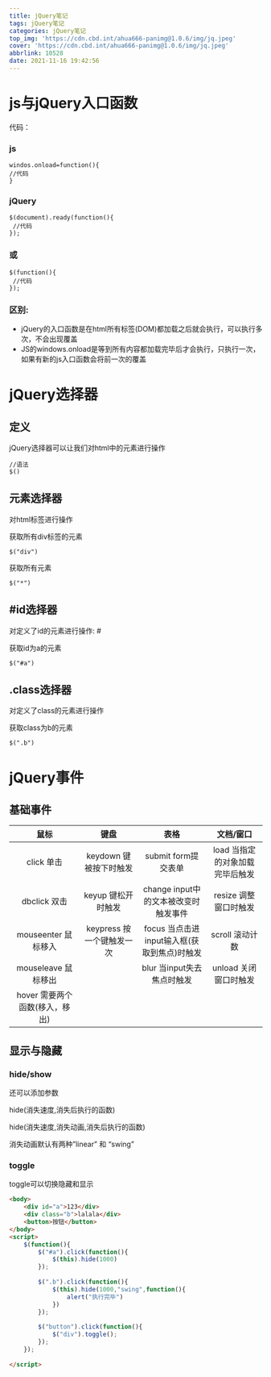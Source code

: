 ```yaml
---
title: jQuery笔记
tags: jQuery笔记
categories: jQuery笔记
top_img: 'https://cdn.cbd.int/ahua666-panimg@1.0.6/img/jq.jpeg'
cover: 'https://cdn.cbd.int/ahua666-panimg@1.0.6/img/jq.jpeg'
abbrlink: 10528
date: 2021-11-16 19:42:56
---
```

# js与jQuery入口函数
代码：

### js 

 ``` JS
windos.onload=function(){
 //代码
}
```
### jQuery
```JS
$(document).ready(function(){
 //代码
});
```
### 或
``` JS
$(function(){
 //代码
});
```
### 区别:
 * jQuery的入口函数是在html所有标签(DOM)都加载之后就会执行，可以执行多次，不会出现覆盖
 * JS的windows.onload是等到所有内容都加载完毕后才会执行，只执行一次，如果有新的js入口函数会将前一次的覆盖

# jQuery选择器
## 定义
jQuery选择器可以让我们对html中的元素进行操作
```JS
//语法
$()
```
## 元素选择器
对html标签进行操作

获取所有div标签的元素
```JS
$("div")
```
获取所有元素
```JS
$("*")
```
## #id选择器
对定义了id的元素进行操作: #

获取id为a的元素
```JS
$("#a")
```
## .class选择器
对定义了class的元素进行操作

获取class为b的元素
```JS
$(".b")
```
# jQuery事件
## 基础事件
| 鼠标 | 键盘 | 表格 | 文档/窗口 |
| :----:| :----: | :----: | :----: |
| click 单击 |keydown 键被按下时触发| submit form提交表单 |load 当指定的对象加载完毕后触发|
| dbclick 双击 | keyup 键松开时触发 | change input中的文本被改变时触发事件|resize 调整窗口时触发|
|mouseenter 鼠标移入|keypress 按一个键触发一次|focus 当点击进input输入框(获取到焦点)时触发|scroll 滚动计数|
|mouseleave 鼠标移出||blur 当input失去焦点时触发|unload 关闭窗口时触发|
|hover 需要两个函数(移入，移出)||||
## 显示与隐藏
### hide/show
还可以添加参数

hide(消失速度,消失后执行的函数)

hide(消失速度,消失动画,消失后执行的函数)

消失动画默认有两种”linear” 和 “swing”
### toggle
toggle可以切换隐藏和显示
```HTML
<body>
	<div id="a">123</div>
	<div class="b">lalala</div>
	<button>按钮</button>
</body>
<script>
	$(function(){
		$("#a").click(function(){
			$(this).hide(1000)
		});
		
		$(".b").click(function(){
			$(this).hide(1000,"swing",function(){
				alert("执行完毕")
			})
		});
		
		$("button").click(function(){
			$("div").toggle();
		});
	});
	
</script>
```
